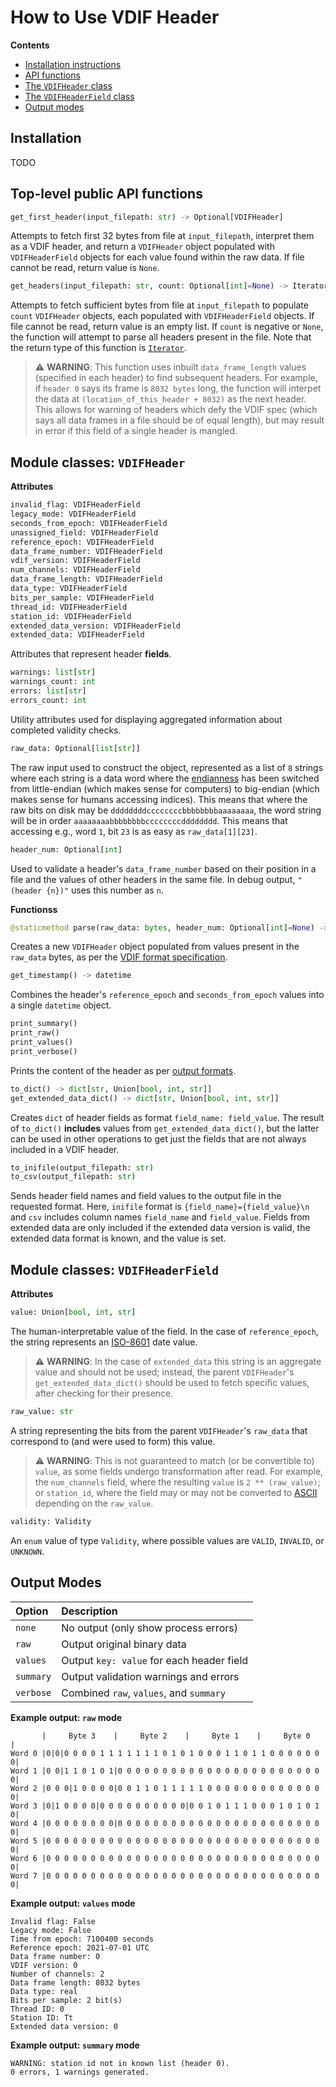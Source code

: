 # How to Use VDIF Header

**Contents**

* [Installation instructions](#installation)
* [API functions](#api_functions)
* [The `VDIFHeader` class](#vdifheader)
* [The `VDIFHeaderField` class](#vdifheaderfield)
* [Output modes](#output_modes)

<a name="installation"></a>
## Installation

TODO

<a name="api_functions"></a>
## **Top-level public API functions**

```python
get_first_header(input_filepath: str) -> Optional[VDIFHeader]
```

Attempts to fetch first 32 bytes from file at `input_filepath`, interpret them as a VDIF header, and return a `VDIFHeader` object populated with `VDIFHeaderField` objects for each value found within the raw data. If file cannot be read, return value is `None`.

```python
get_headers(input_filepath: str, count: Optional[int]=None) -> Iterator[VDIFHeader]
```

Attempts to fetch sufficient bytes from file at `input_filepath` to populate `count` `VDIFHeader` objects, each populated with `VDIFHeaderField` objects. If file cannot be read, return value is an empty list. If `count` is negative or `None`, the function will attempt to parse all headers present in the file. Note that the return type of this function is [`Iterator`](https://wiki.python.org/moin/Iterator).

> :warning: **WARNING**: This function uses inbuilt `data_frame_length` values (specified in each header) to find subsequent headers. For example, if `header 0` says its frame is `8032 bytes` long, the function will interpet the data at `(location_of_this_header + 8032)` as the next header. This allows for warning of headers which defy the VDIF spec (which says all data frames in a file should be of equal length), but may result in error if this field of a single header is mangled.

<a name="vdifheader"></a>
## **Module classes: `VDIFHeader`**

**Attributes**

```python
invalid_flag: VDIFHeaderField
legacy_mode: VDIFHeaderField
seconds_from_epoch: VDIFHeaderField
unassigned_field: VDIFHeaderField
reference_epoch: VDIFHeaderField
data_frame_number: VDIFHeaderField
vdif_version: VDIFHeaderField
num_channels: VDIFHeaderField
data_frame_length: VDIFHeaderField
data_type: VDIFHeaderField
bits_per_sample: VDIFHeaderField
thread_id: VDIFHeaderField
station_id: VDIFHeaderField
extended_data_version: VDIFHeaderField
extended_data: VDIFHeaderField
```

Attributes that represent header **fields**.

```python
warnings: list[str]
warnings_count: int
errors: list[str]
errors_count: int
```

Utility attributes used for displaying aggregated information about completed validity checks.

```python
raw_data: Optional[list[str]]
```

The raw input used to construct the object, represented as a list of `8` strings where each string is a data word where the [endianness](https://en.wikipedia.org/wiki/Endianness) has been switched from little-endian (which makes sense for computers) to big-endian (which makes sense for humans accessing indices). This means that where the raw bits on disk may be `ddddddddccccccccbbbbbbbbaaaaaaaa`, the word string will be in order `aaaaaaaabbbbbbbbccccccccdddddddd`. This means that accessing e.g., word `1`, bit `23` is as easy as `raw_data[1][23]`.

```python
header_num: Optional[int]
```

Used to validate a header's `data_frame_number` based on their position in a file and the values of other headers in the same file. In debug output, `"(header {n})"` uses this number as `n`.

**Functionss**

```python
@staticmethod parse(raw_data: bytes, header_num: Optional[int]=None) -> VDIFHeader
```

Creates a new `VDIFHeader` object populated from values present in the `raw_data` bytes, as per the [VDIF format specification](https://vlbi.org/wp-content/uploads/2019/03/VDIF_specification_Release_1.1.1.pdf).

```python
get_timestamp() -> datetime
```

Combines the header's `reference_epoch` and `seconds_from_epoch` values into a single `datetime` object.

```python
print_summary()
print_raw()
print_values()
print_verbose()
```

Prints the content of the header as per [output formats](/output_formats).

```python
to_dict() -> dict[str, Union[bool, int, str]]
get_extended_data_dict() -> dict[str, Union[bool, int, str]]
```

Creates `dict` of header fields as format `field_name: field_value`. The result of `to_dict()` **includes** values from `get_extended_data_dict()`, but the latter can be used in other operations to get just the fields that are not always included in a VDIF header.

```python
to_inifile(output_filepath: str)
to_csv(output_filepath: str)
```

Sends header field names and field values to the output file in the requested format. Here, `inifile` format is `{field_name}={field_value}\n` and `csv` includes column names `field_name` and `field_value`. Fields from extended data are only included if the extended data version is valid, the extended data format is known, and the value is set.

<a name="vdifheaderfield"></a>
## **Module classes: `VDIFHeaderField`**

**Attributes**

```python
value: Union[bool, int, str]
```

The human-interpretable value of the field. In the case of `reference_epoch`, the string represents an [ISO-8601](https://en.wikipedia.org/wiki/ISO_8601) date value. 

> :warning: **WARNING**: In the case of `extended_data` this string is an aggregate value and should not be used; instead, the parent `VDIFHeader`'s `get_extended_data_dict()` should be used to fetch specific values, after checking for their presence.

```python
raw_value: str
```

A string representing the bits from the parent `VDIFHeader`'s `raw_data` that correspond to (and were used to form) this value. 

> :warning: **WARNING**: This is not guaranteed to match (or be convertible to) `value`, as some fields undergo transformation after read. For example, the `num_channels` field, where the resulting `value` is `2 ** (raw_value)`; or `station_id`, where the field may or may not be converted to [ASCII](https://en.wikipedia.org/wiki/ASCII) depending on the `raw_value`.

```python
validity: Validity
```

An `enum` value of type `Validity`, where possible values are `VALID`, `INVALID`, or `UNKNOWN`.

<a name="output_modes"></a>
## Output Modes

| Option | Description |
|:---|:---|
| `none` | No output (only show process errors) |
| `raw` | Output original binary data |
| `values` | Output `key: value` for each header field |
| `summary` | Output validation warnings and errors |
| `verbose` | Combined `raw`, `values`, and `summary` |

**Example output: `raw` mode**

```
       |     Byte 3    |     Byte 2    |     Byte 1    |     Byte 0    |
Word 0 |0|0|0 0 0 0 1 1 1 1 1 1 1 0 1 0 1 0 0 0 1 1 0 1 1 0 0 0 0 0 0 0|
Word 1 |0 0|1 1 0 1 0 1|0 0 0 0 0 0 0 0 0 0 0 0 0 0 0 0 0 0 0 0 0 0 0 0|
Word 2 |0 0 0|1 0 0 0 0|0 0 1 1 0 1 1 1 1 1 0 0 0 0 0 0 0 0 0 0 0 0 0 0|
Word 3 |0|1 0 0 0 0|0 0 0 0 0 0 0 0 0 0|0 0 1 0 1 1 1 0 0 0 1 0 1 0 1 0|
Word 4 |0 0 0 0 0 0 0 0|0 0 0 0 0 0 0 0 0 0 0 0 0 0 0 0 0 0 0 0 0 0 0 0|
Word 5 |0 0 0 0 0 0 0 0 0 0 0 0 0 0 0 0 0 0 0 0 0 0 0 0 0 0 0 0 0 0 0 0|
Word 6 |0 0 0 0 0 0 0 0 0 0 0 0 0 0 0 0 0 0 0 0 0 0 0 0 0 0 0 0 0 0 0 0|
Word 7 |0 0 0 0 0 0 0 0 0 0 0 0 0 0 0 0 0 0 0 0 0 0 0 0 0 0 0 0 0 0 0 0|
```

**Example output: `values` mode**

```
Invalid flag: False
Legacy mode: False
Time from epoch: 7100400 seconds
Reference epoch: 2021-07-01 UTC
Data frame number: 0
VDIF version: 0
Number of channels: 2
Data frame length: 8032 bytes
Data type: real
Bits per sample: 2 bit(s)
Thread ID: 0
Station ID: Tt
Extended data version: 0
```

**Example output: `summary` mode**

```
WARNING: station id not in known list (header 0).
0 errors, 1 warnings generated.
```
